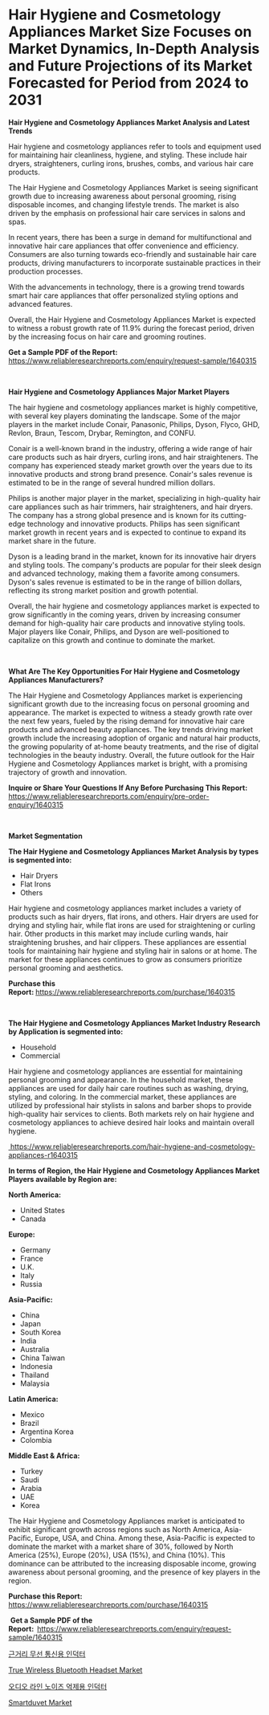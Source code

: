 <p><h1>Hair Hygiene and Cosmetology Appliances Market Size Focuses on Market Dynamics, In-Depth Analysis and Future Projections of its Market Forecasted for Period from 2024 to 2031</h1></p><p><strong>Hair Hygiene and Cosmetology Appliances Market Analysis and Latest Trends</strong></p>
<p><p>Hair hygiene and cosmetology appliances refer to tools and equipment used for maintaining hair cleanliness, hygiene, and styling. These include hair dryers, straighteners, curling irons, brushes, combs, and various hair care products.</p><p>The Hair Hygiene and Cosmetology Appliances Market is seeing significant growth due to increasing awareness about personal grooming, rising disposable incomes, and changing lifestyle trends. The market is also driven by the emphasis on professional hair care services in salons and spas.</p><p>In recent years, there has been a surge in demand for multifunctional and innovative hair care appliances that offer convenience and efficiency. Consumers are also turning towards eco-friendly and sustainable hair care products, driving manufacturers to incorporate sustainable practices in their production processes.</p><p>With the advancements in technology, there is a growing trend towards smart hair care appliances that offer personalized styling options and advanced features.</p><p>Overall, the Hair Hygiene and Cosmetology Appliances Market is expected to witness a robust growth rate of 11.9% during the forecast period, driven by the increasing focus on hair care and grooming routines.</p></p>
<p><strong>Get a Sample PDF of the Report:&nbsp;</strong> <a href="https://www.reliableresearchreports.com/enquiry/request-sample/1640315">https://www.reliableresearchreports.com/enquiry/request-sample/1640315</a></p>
<p>&nbsp;</p>
<p><strong>Hair Hygiene and Cosmetology Appliances Major Market Players</strong></p>
<p><p>The hair hygiene and cosmetology appliances market is highly competitive, with several key players dominating the landscape. Some of the major players in the market include Conair, Panasonic, Philips, Dyson, Flyco, GHD, Revlon, Braun, Tescom, Drybar, Remington, and CONFU. </p><p>Conair is a well-known brand in the industry, offering a wide range of hair care products such as hair dryers, curling irons, and hair straighteners. The company has experienced steady market growth over the years due to its innovative products and strong brand presence. Conair's sales revenue is estimated to be in the range of several hundred million dollars.</p><p>Philips is another major player in the market, specializing in high-quality hair care appliances such as hair trimmers, hair straighteners, and hair dryers. The company has a strong global presence and is known for its cutting-edge technology and innovative products. Philips has seen significant market growth in recent years and is expected to continue to expand its market share in the future.</p><p>Dyson is a leading brand in the market, known for its innovative hair dryers and styling tools. The company's products are popular for their sleek design and advanced technology, making them a favorite among consumers. Dyson's sales revenue is estimated to be in the range of billion dollars, reflecting its strong market position and growth potential.</p><p>Overall, the hair hygiene and cosmetology appliances market is expected to grow significantly in the coming years, driven by increasing consumer demand for high-quality hair care products and innovative styling tools. Major players like Conair, Philips, and Dyson are well-positioned to capitalize on this growth and continue to dominate the market.</p></p>
<p>&nbsp;</p>
<p><strong>What Are The Key Opportunities For Hair Hygiene and Cosmetology Appliances Manufacturers?</strong></p>
<p><p>The Hair Hygiene and Cosmetology Appliances market is experiencing significant growth due to the increasing focus on personal grooming and appearance. The market is expected to witness a steady growth rate over the next few years, fueled by the rising demand for innovative hair care products and advanced beauty appliances. The key trends driving market growth include the increasing adoption of organic and natural hair products, the growing popularity of at-home beauty treatments, and the rise of digital technologies in the beauty industry. Overall, the future outlook for the Hair Hygiene and Cosmetology Appliances market is bright, with a promising trajectory of growth and innovation.</p></p>
<p><strong>Inquire or Share Your Questions If Any Before Purchasing This Report:</strong> <a href="https://www.reliableresearchreports.com/enquiry/pre-order-enquiry/1640315">https://www.reliableresearchreports.com/enquiry/pre-order-enquiry/1640315</a></p>
<p>&nbsp;</p>
<p><strong>Market Segmentation</strong></p>
<p><strong>The Hair Hygiene and Cosmetology Appliances Market Analysis by types is segmented into:</strong></p>
<p><ul><li>Hair Dryers</li><li>Flat Irons</li><li>Others</li></ul></p>
<p><p>Hair hygiene and cosmetology appliances market includes a variety of products such as hair dryers, flat irons, and others. Hair dryers are used for drying and styling hair, while flat irons are used for straightening or curling hair. Other products in this market may include curling wands, hair straightening brushes, and hair clippers. These appliances are essential tools for maintaining hair hygiene and styling hair in salons or at home. The market for these appliances continues to grow as consumers prioritize personal grooming and aesthetics.</p></p>
<p><strong>Purchase this Report:&nbsp;</strong><a href="https://www.reliableresearchreports.com/purchase/1640315">https://www.reliableresearchreports.com/purchase/1640315</a></p>
<p>&nbsp;</p>
<p><strong>The Hair Hygiene and Cosmetology Appliances Market Industry Research by Application is segmented into:</strong></p>
<p><ul><li>Household</li><li>Commercial</li></ul></p>
<p><p>Hair hygiene and cosmetology appliances are essential for maintaining personal grooming and appearance. In the household market, these appliances are used for daily hair care routines such as washing, drying, styling, and coloring. In the commercial market, these appliances are utilized by professional hair stylists in salons and barber shops to provide high-quality hair services to clients. Both markets rely on hair hygiene and cosmetology appliances to achieve desired hair looks and maintain overall hygiene.</p></p>
<p><a href="https://www.reliableresearchreports.com/hair-hygiene-and-cosmetology-appliances-r1640315">&nbsp;https://www.reliableresearchreports.com/hair-hygiene-and-cosmetology-appliances-r1640315</a></p>
<p><strong>In terms of Region, the Hair Hygiene and Cosmetology Appliances Market Players available by Region are:</strong></p>
<p>
    <p> <strong> North America: </strong>
        <ul>
            <li>United States</li>
            <li>Canada</li>
        </ul>
        </p> 
    <p> <strong> Europe: </strong>
        <ul>
            <li>Germany</li>
            <li>France</li>
            <li>U.K.</li>
            <li>Italy</li>
            <li>Russia</li>
        </ul>
        </p> 
    <p> <strong> Asia-Pacific: </strong>
        <ul>
            <li>China</li>
            <li>Japan</li>
            <li>South Korea</li>
            <li>India</li>
            <li>Australia</li>
            <li>China Taiwan</li>
            <li>Indonesia</li>
            <li>Thailand</li>
            <li>Malaysia</li>
        </ul>
        </p> 
    <p> <strong> Latin America: </strong>
        <ul>
            <li>Mexico</li>
            <li>Brazil</li>
            <li>Argentina Korea</li>
            <li>Colombia</li>
        </ul>
        </p> 
    <p> <strong> Middle East & Africa: </strong>
        <ul>
            <li>Turkey</li>
            <li>Saudi</li>
            <li>Arabia</li>
            <li>UAE</li>
            <li>Korea</li>
        </ul>
    </p>
    </p>
<p><p>The Hair Hygiene and Cosmetology Appliances market is anticipated to exhibit significant growth across regions such as North America, Asia-Pacific, Europe, USA, and China. Among these, Asia-Pacific is expected to dominate the market with a market share of 30%, followed by North America (25%), Europe (20%), USA (15%), and China (10%). This dominance can be attributed to the increasing disposable income, growing awareness about personal grooming, and the presence of key players in the region.</p></p>
<p><strong>Purchase this Report: </strong><a href="https://www.reliableresearchreports.com/purchase/1640315">https://www.reliableresearchreports.com/purchase/1640315</a></p>
<p>&nbsp;<strong>Get a Sample PDF of the Report:&nbsp;&nbsp;</strong><a href="https://www.reliableresearchreports.com/enquiry/request-sample/1640315">https://www.reliableresearchreports.com/enquiry/request-sample/1640315</a></p>
<p><strong></strong></p>
<p><p><a href="https://github.com/PercyHagernes9778/Market-Research-Report-List-2/blob/main/5562737152950.md">근거리 무선 통신용 인덕터</a></p><p><a href="https://github.com/abdillahsp58/Market-Research-Report-List-1/blob/main/true-wireless-bluetooth-headset-market.md">True Wireless Bluetooth Headset Market</a></p><p><a href="https://github.com/victorsharp87978/Market-Research-Report-List-1/blob/main/2920713152951.md">오디오 라인 노이즈 억제용 인덕터</a></p><p><a href="https://github.com/isharif044/Market-Research-Report-List-1/blob/main/smartduvet-market.md">Smartduvet Market</a></p></p>